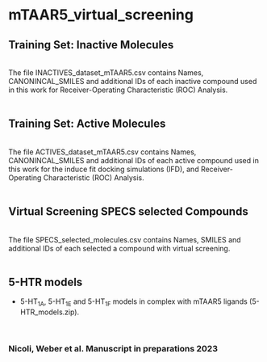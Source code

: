 # mTAAR5_virtual_screening

## Training Set: Inactive Molecules 
<br/>
The file INACTIVES_dataset_mTAAR5.csv contains Names, CANONINCAL_SMILES and additional IDs of each inactive compound used in this work for Receiver-Operating Characteristic (ROC) Analysis.<br/>
<br/>

## Training Set: Active Molecules 
<br/>
The file ACTIVES_dataset_mTAAR5.csv contains Names, CANONINCAL_SMILES and additional IDs of each active compound used in this work for the induce fit docking simulations (IFD), and Receiver-Operating Characteristic (ROC) Analysis.<br/>
<br/>

## Virtual Screening SPECS selected Compounds  
<br/>
The file SPECS_selected_molecules.csv contains Names, SMILES and additional IDs of each selected a compound with virtual screening.<br/>
<br/>


## 5-HTR models
- <p>5-HT<sub>1A</sub>, 5-HT<sub>1E</sub> and 5-HT<sub>1F</sub> models in complex with mTAAR5 ligands (5-HTR_models.zip).<p><br/>


### Nicoli, Weber et al. Manuscript in preparations 2023
